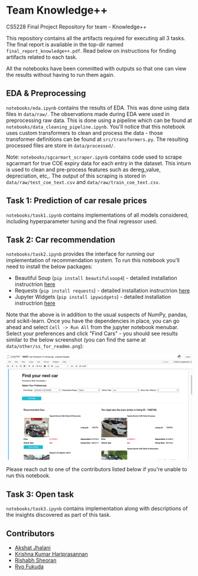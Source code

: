 # Team Knowledge++

CS5228 Final Project Repository for team - Knowledge++

This repository contains all the artifacts required for executing all 3 tasks. The final report is available in the top-dir named `final_report_knowledge++.pdf`. Read below on instructions for finding artifacts related to each task.

All the notebooks have been committed with outputs so that one can view the results without having to run them again.

## EDA & Preprocessing

`notebooks/eda.ipynb` contains the results of EDA. This was done using data files in `data/raw/`. The observations made during EDA were used in preprocessing raw data. This is done using a pipeline which can be found at `notebooks/data_cleaning_pipeline.ipynb`. You'll notice that this notebook uses custom transformers to clean and process the data - those transformer definitions can be found at `src/transformers.py`. The resulting processed files are store in `data/processed/`.

Note: `notebooks/sgcarmart_scraper.ipynb` contains code used to scrape sgcarmart for true COE expiry data for each entry in the dataset. This inturn is used to clean and pre-process features such as dereg_value, depreciation, etc,. The output of this scraping is stored in `data/raw/test_coe_text.csv` and `data/raw/train_coe_text.csv`.

## Task 1: Prediction of car resale prices

`notebooks/task1.ipynb` contains implementations of all models considered, including hyperparameter tuning and the final regressor used.

## Task 2: Car recommendation

`notebooks/task2.ipynb` provides the interface for running our implementation of recommendation system. To run this notebook you'll need to install the below packages:

- Beautiful Soup (`pip install beautifulsoup4`) - detailed installation instructrion [here](https://pypi.org/project/beautifulsoup4/)
- Requests (`pip install requests`) - detailed installation instructrion [here](https://docs.python-requests.org/en/latest/user/install/#install)
- Jupyter Widgets (`pip install ipywidgets`) - detailed installation instructrion [here](https://ipywidgets.readthedocs.io/en/latest/user_install.html)

Note that the above is in addition to the usual suspects of NumPy, pandas, and scikit-learn. Once you have the dependencies in place, you can go ahead and select `Cell -> Run All` from the jupyter notebook menubar. Select your preferences and click "Find Cars" - you should see results similar to the below screenshot (you can find the same at `data/other/ss_for_readme.png`):

![sample_screenshot](https://github.com/KrishnaKumarHariprasannan/cs5228-kpp/blob/main/data/other/ss_for_readme.png)

Please reach out to one of the contributors listed below if you're unable to run this notebook.

## Task 3: Open task

`notebooks/task3.ipynb` contains implementation along with descriptions of the insights discovered as part of this task.

## Contributors

- [Akshat Jhalani](akshat.jhalani@u.nus.edu)
- [Krishna Kumar Hariprasannan](krishnakh@u.nus.edu)
- [Rishabh Sheoran](rishabh.sheoran@u.nus.edu)
- [Ryo Fukuda](e0744014@u.nus.edu)
